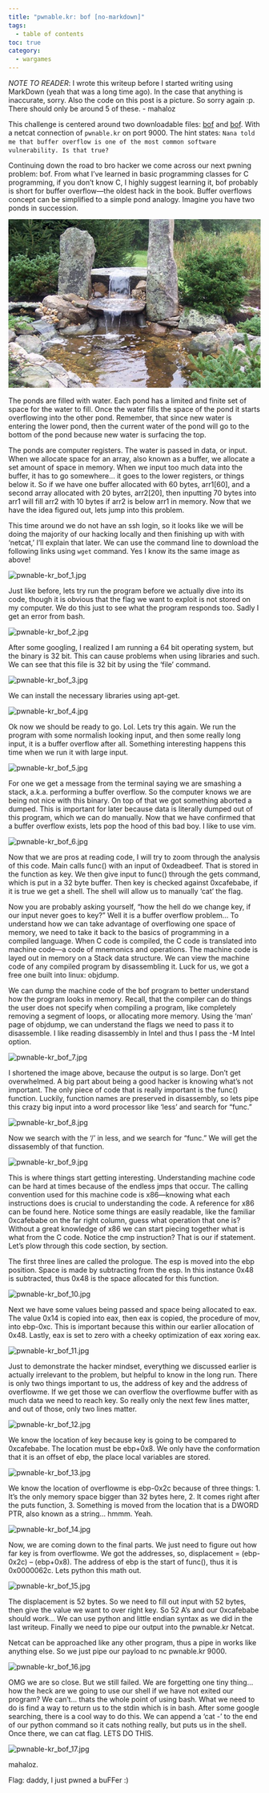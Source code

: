 ```yaml
---
title: "pwnable.kr: bof [no-markdown]"
tags:
  - table of contents
toc: true
category:
  - wargames
---
```


*NOTE TO READER*: I wrote this writeup before I started writing using MarkDown
(yeah that was a long time ago). In the case that anything is inaccurate, sorry.
Also the code on this post is a picture. So sorry again :p. There should only be
around 5 of these. - mahaloz

This challenge is centered around two downloadable files: [bof](http://pwnable.kr/bin/bof) and [bof](http://pwnable.kr/bin/bof.c). With a netcat connection of `pwnable.kr` on port 9000. The hint states: `Nana told me that buffer overflow is one of the most common software vulnerability. Is that true?`

Continuing down the road to bro hacker we come across our next pwning problem: bof. From what I’ve learned in basic programming classes for C programming, if you don’t know C, I highly suggest learning it, bof probably is short for buffer overflow—the oldest hack in the book. Buffer overflows concept can be simplified to a simple pond analogy. Imagine you have two ponds in succession.

![pwnable-kr_bof_ponds.jpg](/assets/images/wargames/pwnable-kr_bof_ponds.jpg) 

The ponds are filled with water. Each pond has a limited and finite set of space for the water to fill. Once the water fills the space of the pond it starts overflowing into the other pond. Remember, that since new water is entering the lower pond, then the current water of the pond will go to the bottom of the pond because new water is surfacing the top. 

The ponds are computer registers. The water is passed in data, or input. When we allocate space for an array, also known as a buffer, we allocate a set amount of space in memory. When we input too much data into the buffer, it has to go somewhere… it goes to the lower registers, or things below it. So if we have one buffer allocated with 60 bytes, arr1[60], and a second array allocated with 20 bytes, arr2[20], then inputting 70 bytes into arr1 will fill arr2 with 10 bytes if arr2 is below arr1 in memory. Now that we have the idea figured out, lets jump into this problem.

This time around we do not have an ssh login, so it looks like we will be doing the majority of our hacking locally and then finishing up with with ‘netcat,’ I’ll explain that later. We can use the command line to download the following links using `wget` command. Yes I know its the same image as above!

![pwnable-kr_bof_1.jpg](/assets/images/wargames/pwnable-kr_bof_1.jpg) 

Just like before, lets try run the program before we actually dive into its code, though it is obvious that the flag we want to exploit is not stored on my computer. We do this just to see what the program responds too. Sadly I get an error from bash.


![pwnable-kr_bof_2.jpg](/assets/images/wargames/pwnable-kr_bof_2.jpg) 

After some googling, I realized I am running a 64 bit operating system, but the binary is 32 bit. This can cause problems when using libraries and such. We can see that this file is 32 bit by using the ‘file’ command. 

![pwnable-kr_bof_3.jpg](/assets/images/wargames/pwnable-kr_bof_3.jpg) 

We can install the necessary libraries using apt-get.

![pwnable-kr_bof_4.jpg](/assets/images/wargames/pwnable-kr_bof_4.jpg)

Ok now we should be ready to go. Lol. Lets try this again. We run the program with some normalish looking input, and then some really long input, it is a buffer overflow after all. Something interesting happens this time when we run it with large input.


![pwnable-kr_bof_5.jpg](/assets/images/wargames/pwnable-kr_bof_5.jpg) 

For one we get a message from the terminal saying we are smashing a stack, a.k.a. performing a buffer overflow. So the computer knows we are being not nice with this binary. On top of that we got something aborted a dumped. This is important for later because data is literally dumped out of this program, which we can do manually. Now that we have confirmed that a buffer overflow exists, lets pop the hood of this bad boy. I like to use vim.

![pwnable-kr_bof_6.jpg](/assets/images/wargames/pwnable-kr_bof_6.jpg) 

Now that we are pros at reading code, I will try to zoom through the analysis of this code. Main calls func() with an input of 0xdeadbeef. That is stored in the function as key. We then give input to func() through the gets command, which is put in a 32 byte buffer. Then key is checked against 0xcafebabe, if it is true we get a shell. The shell will allow us to manually ‘cat’ the flag. 

Now you are probably asking yourself, “how the hell do we change key, if our input never goes to key?” Well it is a buffer overflow problem… To understand how we can take advantage of overflowing one space of memory, we need to take it back to the basics of programming in a compiled language. When C code is compiled, the C code is translated into machine code—a code of mnemonics and operations. The machine code is layed out in memory on a Stack data structure. We can view the machine code of any compiled program by disassembling it. Luck for us, we got a free one built into linux: objdump. 

We can dump the machine code of the bof program to better understand how the program looks in memory. Recall, that the compiler can do things the user does not specify when compiling a program, like completely removing a segment of loops, or allocating more memory. Using the ‘man’ page of objdump, we can understand the flags we need to pass it to disassemble. I like reading disassembly in Intel and thus I pass the -M Intel option. 


![pwnable-kr_bof_7.jpg](/assets/images/wargames/pwnable-kr_bof_7.jpg) 

I shortened the image above, because the output is so large. Don’t get overwhelmed. A big part about being a good hacker is knowing what’s not important. The only piece of code that is really important is the func() function. Luckily, function names are preserved in disassembly, so lets pipe this crazy big input into a word processor like ‘less’ and search for “func.”


![pwnable-kr_bof_8.jpg](/assets/images/wargames/pwnable-kr_bof_8.jpg) 

Now we search with the ‘/’ in less, and we search for “func.” We will get the dissasembly of that function.

![pwnable-kr_bof_9.jpg](/assets/images/wargames/pwnable-kr_bof_9.jpg) 

This is where things start getting interesting. Understanding machine code can be hard at times because of the endless jmps that occur. The calling convention used for this machine code is x86—knowing what each instructions does is crucial to understanding the code. A reference for x86 can be found here. 
Notice some things are easily readable, like the familiar 0xcafebabe on the far right column, guess what operation that one is? Without a great knowledge of x86 we can start piecing together what is what from the C code. Notice the cmp instruction? That is our if statement. Let’s plow through this code section, by section.

The first three lines are called the prologue. The esp is moved into the ebp position. Space is made by subtracting from the esp. In this instance 0x48 is subtracted, thus 0x48 is the space allocated for this function. 

![pwnable-kr_bof_10.jpg](/assets/images/wargames/pwnable-kr_bof_10.jpg) 

Next we have some values being passed and space being allocated to eax. The value 0x14 is copied into eax, then eax is copied, the procedure of mov, into ebp-0xc. This is important because this within our earlier allocation of 0x48. Lastly, eax is set to zero with a cheeky optimization of eax xoring eax. 


![pwnable-kr_bof_11.jpg](/assets/images/wargames/pwnable-kr_bof_11.jpg) 

Just to demonstrate the hacker mindset, everything we discussed earlier is actually irrelevant to the problem, but helpful to know in the long run. There is only two things important to us, the address of key and the address of overflowme. If we get those we can overflow the overflowme buffer with as much data we need to reach key. So really only the next few lines matter, and out of those, only two lines matter.

![pwnable-kr_bof_12.jpg](/assets/images/wargames/pwnable-kr_bof_12.jpg) 

We know the location of key because key is going to be compared to 0xcafebabe. The location must be ebp+0x8. We only have the conformation that it is an offset of ebp, the place local variables are stored.


![pwnable-kr_bof_13.jpg](/assets/images/wargames/pwnable-kr_bof_13.jpg) 

We know the location of overflowme is ebp-0x2c because of three things: 1. It’s the only memory space bigger than 32 bytes here, 2. It comes right after the puts function, 3. Something is moved from the location that is a DWORD PTR, also known as a string… hmmm. Yeah. 

![pwnable-kr_bof_14.jpg](/assets/images/wargames/pwnable-kr_bof_14.jpg) 

Now, we are coming down to the final parts. We just need to figure out how far key is from overflowme. We got the addresses, so, displacement = (ebp-0x2c) – (ebp+0x8). The address of ebp is the start of func(), thus it is 0x0000062c. Lets python this math out.


![pwnable-kr_bof_15.jpg](/assets/images/wargames/pwnable-kr_bof_15.jpg) 

The displacement is 52 bytes. So we need to fill out input with 52 bytes, then give the value we want to over right key. So 52 A’s and our 0xcafebabe should work… We can use python and little endian syntax as we did in the last writeup. Finally we need to pipe our output into the pwnable.kr Netcat.

Netcat can be approached like any other program, thus a pipe in works like anything else. So we just pipe our payload to nc pwnable.kr 9000.


![pwnable-kr_bof_16.jpg](/assets/images/wargames/pwnable-kr_bof_16.jpg) 

OMG we are so close. But we still failed. We are forgetting one tiny thing… how the heck are we going to use our shell if we have not exited our program? We can’t… thats the whole point of using bash. What we need to do is find a way to return us to the stdin which is in bash. After some google searching, there is a cool way to do this. We can append a ‘cat -’ to the end of our python command so it cats nothing really, but puts us in the shell. Once there, we can cat flag. LETS DO THIS.


![pwnable-kr_bof_17.jpg](/assets/images/wargames/pwnable-kr_bof_17.jpg) 

mahaloz.

Flag: daddy, I just pwned a buFFer :)








	








